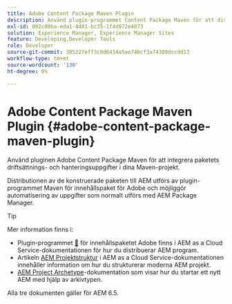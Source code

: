 ```yaml
---
title: Adobe Content Package Maven Plugin
description: Använd plugin-programmet Content Package Maven för att distribuera AEM
exl-id: 002c00ba-eda1-4481-bc35-1f4d972e4073
solution: Experience Manager, Experience Manager Sites
feature: Developing,Developer Tools
role: Developer
source-git-commit: 305227eff3c0d6414a5ae74bcf3a74309dccdd13
workflow-type: tm+mt
source-wordcount: '138'
ht-degree: 0%

---
```


# Adobe Content Package Maven Plugin {#adobe-content-package-maven-plugin}

Använd pluginen Adobe Content Package Maven för att integrera paketets driftsättnings- och hanteringsuppgifter i dina Maven-projekt.

Distributionen av de konstruerade paketen till AEM utförs av plugin-programmet Maven för innehållspaket för Adobe och möjliggör automatisering av uppgifter som normalt utförs med AEM Package Manager.

>[!TIP]
>
>Mer information finns i:
>
>* Plugin-programmet [&#128279;](https://experienceleague.adobe.com/docs/experience-manager-cloud-service/implementing/developer-tools/maven-plugin.html#developer-tools) för innehållspaketet Adobe finns i AEM as a Cloud Service-dokumentationen för hur du distribuerar AEM program.
>* Artikeln [AEM Projektstruktur](https://experienceleague.adobe.com/docs/experience-manager-cloud-service/implementing/developing/aem-project-content-package-structure.html) i AEM as a Cloud Service-dokumentationen innehåller information om hur du strukturerar moderna AEM projekt.
>* [AEM Project Archetype](https://experienceleague.adobe.com/docs/experience-manager-core-components/using/developing/archetype/overview.html)-dokumentation som visar hur du startar ett nytt AEM med hjälp av arkivtypen.
>
>Alla tre dokumenten gäller för AEM 6.5.
